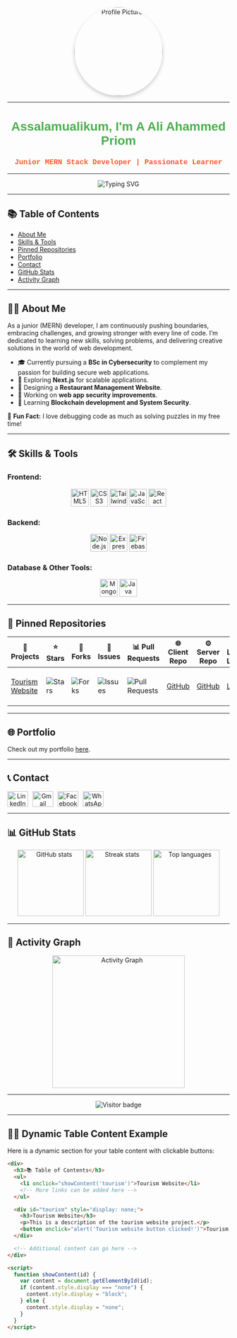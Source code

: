 <div align="center">
  <img height="200" style="border-radius: 50%; box-shadow: 0px 4px 8px rgba(0, 0, 0, 0.2);" src="https://i.ibb.co/V9VmYmH/pic-removebg-preview.png" alt="Profile Picture" />
</div>

---

<h1 align="center" style="font-family: 'Trebuchet MS', sans-serif; color: #4CAF50;">Assalamualikum, I'm A Ali Ahammed Priom</h1>
<h3 align="center" style="font-family: 'Lucida Console', Courier, monospace; color: #FF5733;">Junior MERN Stack Developer | Passionate Learner</h3>

---

<div align="center">
  <img src="https://readme-typing-svg.herokuapp.com?font=Fira+Code&size=22&duration=4000&pause=500&color=4CAF50&background=000000&vCenter=true&width=435&lines=Hello+World!+🌍;Junior+MERN+Developer;Passionate+Learner+%F0%9F%9A%80" alt="Typing SVG" />
</div>

---

## 📚 Table of Contents
- [About Me](#-about-me)
- [Skills & Tools](#-skills--tools)
- [Pinned Repositories](#-pinned-repositories)
- [Portfolio](#portfolio)
- [Contact](#contact)
- [GitHub Stats](#github-stats)
- [Activity Graph](#activity-graph)

---

## 🧑‍💻 About Me

As a junior (MERN) developer, I am continuously pushing boundaries, embracing challenges, and growing stronger with every line of code. I’m dedicated to learning new skills, solving problems, and delivering creative solutions in the world of web development.

- 🎓 Currently pursuing a **BSc in Cybersecurity** to complement my passion for building secure web applications.
- 🔎 Exploring **Next.js** for scalable applications.
- 🎨 Designing a **Restaurant Management Website**.
- 🔧 Working on **web app security improvements**.
- 🚀 Learning **Blockchain development and System Security**.

🌟 **Fun Fact:** I love debugging code as much as solving puzzles in my free time!

---

## 🛠️ Skills & Tools

### **Frontend:**
<div align="center">
  <img src="https://cdn.jsdelivr.net/gh/devicons/devicon/icons/html5/html5-original.svg" height="40" alt="HTML5 logo" />
  <img src="https://cdn.jsdelivr.net/gh/devicons/devicon/icons/css3/css3-original.svg" height="40" alt="CSS3 logo" />
  <img src="https://cdn.simpleicons.org/tailwindcss/06B6D4" height="40" alt="Tailwind CSS logo" />
  <img src="https://cdn.jsdelivr.net/gh/devicons/devicon/icons/javascript/javascript-original.svg" height="40" alt="JavaScript logo" />
  <img src="https://skillicons.dev/icons?i=react" height="40" alt="React logo" />
</div>

### **Backend:**
<div align="center">
  <img src="https://cdn.jsdelivr.net/gh/devicons/devicon/icons/nodejs/nodejs-original.svg" height="40" alt="Node.js logo" />
  <img src="https://skillicons.dev/icons?i=express" height="40" alt="Express.js logo" />
  <img src="https://cdn.jsdelivr.net/gh/devicons/devicon/icons/firebase/firebase-plain.svg" height="40" alt="Firebase logo" />
</div>

### **Database & Other Tools:**
<div align="center">
  <img src="https://cdn.jsdelivr.net/gh/devicons/devicon/icons/mongodb/mongodb-original.svg" height="40" alt="MongoDB logo" />
  <img src="https://cdn.jsdelivr.net/gh/devicons/devicon/icons/java/java-original.svg" height="40" alt="Java logo" />
</div>

---

## 📌 Pinned Repositories

| 🎁 Projects                                 | ⭐ Stars  | 🍴 Forks                 | 🔔 Issues        | 📊 Pull Requests  | 🌐 Client Repo                                                                                                | ⚙️ Server Repo                                                                                               | 🔗 Live Link                                                | 🛠️ Tech Stack                              | ✨ Features                                    | 🚀 Future Enhancements                                   |
|--------------------------------------------|----------|-------------------------|------------------|-------------------|--------------------------------------------------------------------------------------------------------------|-------------------------------------------------------------------------------------------------------------|-----------------------------------------------------------|---------------------------------------------|---------------------------------------------|----------------------------------------------------------|
| [Tourism Website](https://github.com/aaliahammedpriom/tourism-website) | ![Stars](https://img.shields.io/github/stars/aaliahammedpriom/tourism-website?style=social) | ![Forks](https://img.shields.io/github/forks/aaliahammedpriom/tourism-website?style=social) | ![Issues](https://img.shields.io/github/issues/aaliahammedpriom/tourism-website) | ![Pull Requests](https://img.shields.io/github/issues-pr/aaliahammedpriom/tourism-website) | [GitHub](https://github.com/aaliahammedpriom/tourism-website-client) | [GitHub](https://github.com/aaliahammedpriom/tourism-website-server) | [Live](https://tourism-website.example.com) | React, TailwindCSS, Node.js, MongoDB      | User authentication, Travel booking system | Add real-time chat feature                               |

---

## 🌐 Portfolio

Check out my portfolio [here](https://celadon-fox-0f12a7.netlify.app/).

---

## 📞 Contact

<div align="center" style="display: flex; gap: 10px;">
  <a href="https://www.linkedin.com/in/a-ali-ahammed-priom-129273184/" target="_blank">
    <img src="https://raw.githubusercontent.com/maurodesouza/profile-readme-generator/master/src/assets/icons/social/linkedin/default.svg" width="47" height="35" alt="LinkedIn logo" />
  </a>
  <a href="mailto:aaliahammedpriom66@gmail.com" target="_blank">
    <img src="https://raw.githubusercontent.com/maurodesouza/profile-readme-generator/master/src/assets/icons/social/gmail/default.svg" width="47" height="35" alt="Gmail logo" />
  </a>
  <a href="https://www.facebook.com/aaliahammedpriom66" target="_blank">
    <img src="https://raw.githubusercontent.com/maurodesouza/profile-readme-generator/master/src/assets/icons/social/facebook/default.svg" width="47" height="35" alt="Facebook logo" />
  </a>
  <a href="https://wa.me/8801607399345" target="_blank">
    <img src="https://raw.githubusercontent.com/maurodesouza/profile-readme-generator/master/src/assets/icons/social/whatsapp/default.svg" width="47" height="35" alt="WhatsApp logo" />
  </a>
</div>

---

## 📊 GitHub Stats

<div align="center">
  <img src="https://github-readme-stats.vercel.app/api?username=aaliahammedpriom&show_icons=true&theme=dracula&hide_border=false" height="150" alt="GitHub stats" />
  <img src="https://streak-stats.demolab.com?user=aaliahammedpriom&theme=dracula&hide_border=false" height="150" alt="Streak stats" />
  <img src="https://github-readme-stats.vercel.app/api/top-langs/?username=aaliahammedpriom&layout=compact&theme=dracula&hide_border=false" height="150" alt="Top languages" />
</div>

---

## 🌟 Activity Graph

<div align="center">
  <img src="https://github-readme-activity-graph.vercel.app/graph?username=aaliahammedpriom&theme=react&area=true" height="300" alt="Activity Graph" />
</div>

---

<div align="center">
  <img src="https://visitor-badge.laobi.icu/badge?page_id=aaliahammedpriom.aaliahammedpriom" alt="Visitor badge" />
</div>

---

## 🧑‍💻 Dynamic Table Content Example

Here is a dynamic section for your table content with clickable buttons:

```html
<div>
  <h3>📚 Table of Contents</h3>
  <ul>
    <li onclick="showContent('tourism')">Tourism Website</li>
    <!-- More links can be added here -->
  </ul>

  <div id="tourism" style="display: none;">
    <h3>Tourism Website</h3>
    <p>This is a description of the tourism website project.</p>
    <button onclick="alert('Tourism website button clicked!')">Tourism Website Button</button>
  </div>

  <!-- Additional content can go here -->
</div>

<script>
  function showContent(id) {
    var content = document.getElementById(id);
    if (content.style.display === "none") {
      content.style.display = "block";
    } else {
      content.style.display = "none";
    }
  }
</script>
